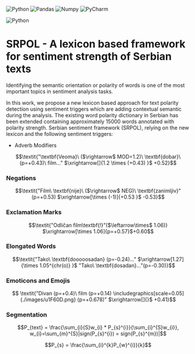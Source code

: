 ![Python](https://img.shields.io/badge/Python-FFD43B?style=for-the-badge&logo=python&logoColor=blue)
![Pandas](https://img.shields.io/badge/Pandas-2C2D72?style=for-the-badge&logo=pandas&logoColor=white)
![Numpy](https://img.shields.io/badge/Numpy-777BB4?style=for-the-badge&logo=numpy&logoColor=white)
![PyCharm](https://img.shields.io/badge/PyCharm-000000.svg?&style=for-the-badge&logo=PyCharm&logoColor=white)

![Python](https://img.shields.io/badge/Python-3-brightgreen)

# SRPOL - A lexicon based framework for sentiment strength of Serbian texts

Identifying the semantic orientation or polarity of words is one of the most important topics in sentiment analysis tasks.

In this work, we propose a new lexicon based approach for text polarity detection using sentiment triggers which are adding contextual semantic during the analysis. The existing word polarity dictionary in Serbian has been extended containing approximately 15000 words annotated with polarity strength. Serbian sentiment framework (SRPOL), relying on the new lexicon and the following sentiment triggers:
- Adverb Modifiers
  
```math 
\textit{"\textbf{Veoma}\ ($\rightarrow$ MOD=1.2)\ \textbf{dobar}\ (p=+0.43)\ film..." $\xrightarrow[]{1.2 \times (+0.43) }$ +0.52}
```

### Negations
  
```math
\textit{"Film\ \textbf{nije}\ ($\rightarrow$ NEG)\ \textbf{zanimljiv}" (p=+0.53) $\xrightarrow[\times (-1)]{+0.53 }$ -0.53}
```

### Exclamation Marks
  
```math 
\textit{"Odličan film\textbf{!}"($\leftarrow\times$ 1.06)} $\xrightarrow[\times 1.06]{p=+0.57}$+0.60
```

### Elongated Words
  
```math 
\textit{"Tako\ \textbf{dooooosadan} (p=-0.24)..." $\xrightarrow[1.27]{\times 1.05^{chr(o)} }$ "Tako\ \textbf{dosadan}..."(p=-0.30)}
```

### Emoticons and Emojis
  
```math

\textit{"Divan (p=+0.4)\ film (p=+0.14) \includegraphics[scale=0.05]{./images/u1F60D.png} (p=+0.678)" $\xrightarrow[]{}$ +0.41}
```

### Segmentation

```math 
P_{text} = \frac{\sum_{i}{S}w_{i} * P_{s}^{i}}{\sum_{i}^{S}w_{i}}, w_{i}=\sum_{m}^{S}|sign(P_{s}^{i}) = sign(P_{s}^{m})|
```
```math 
P_{s} = \frac{\sum_{i}^{k}P_{w}^{i}}{k}
```

